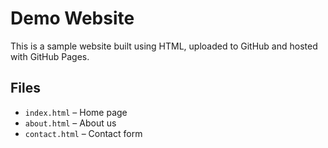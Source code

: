 # Demo Website

This is a sample website built using HTML, uploaded to GitHub and hosted with GitHub Pages.

## Files
- `index.html` – Home page
- `about.html` – About us
- `contact.html` – Contact form
